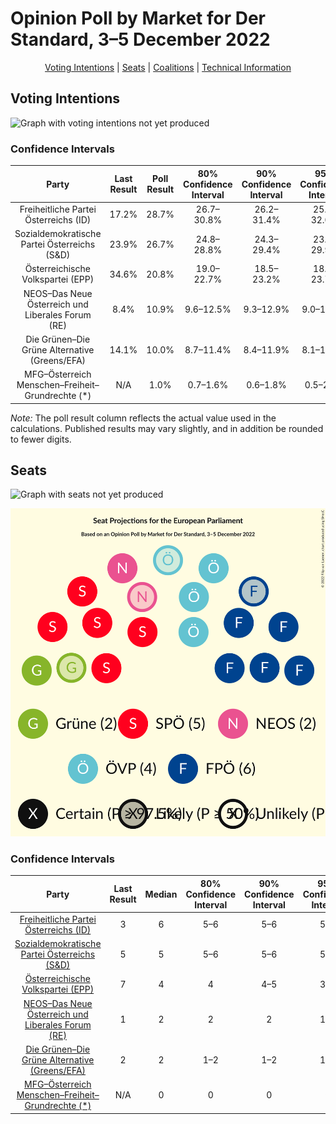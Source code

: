 # Opinion Poll by Market for Der Standard, 3–5 December 2022

<p align="center"><a href="#voting-intentions">Voting Intentions</a> | <a href="#seats">Seats</a> | <a href="#coalitions">Coalitions</a> | <a href="#technical-information">Technical Information</a></p>

## Voting Intentions

![Graph with voting intentions not yet produced](2022-12-05-Market.png "Voting Intentions")

### Confidence Intervals

| Party | Last Result | Poll Result | 80% Confidence Interval | 90% Confidence Interval | 95% Confidence Interval | 99% Confidence Interval |
|:-----:|:-----------:|:-----------:|:-----------------------:|:-----------------------:|:-----------------------:|:-----------------------:|
| Freiheitliche Partei Österreichs (ID) | 17.2% | 28.7% | 26.7–30.8% |26.2–31.4% |25.7–32.0% |24.8–33.0% |
| Sozialdemokratische Partei Österreichs (S&D) | 23.9% | 26.7% | 24.8–28.8% |24.3–29.4% |23.8–29.9% |22.9–30.9% |
| Österreichische Volkspartei (EPP) | 34.6% | 20.8% | 19.0–22.7% |18.5–23.2% |18.1–23.7% |17.3–24.7% |
| NEOS–Das Neue Österreich und Liberales Forum (RE) | 8.4% | 10.9% | 9.6–12.5% |9.3–12.9% |9.0–13.3% |8.4–14.1% |
| Die Grünen–Die Grüne Alternative (Greens/EFA) | 14.1% | 10.0% | 8.7–11.4% |8.4–11.9% |8.1–12.2% |7.5–13.0% |
| MFG–Österreich Menschen–Freiheit–Grundrechte (*) | N/A | 1.0% | 0.7–1.6% |0.6–1.8% |0.5–2.0% |0.4–2.3% |

*Note:* The poll result column reflects the actual value used in the calculations. Published results may vary slightly, and in addition be rounded to fewer digits.

## Seats

![Graph with seats not yet produced](2022-12-05-Market-seats.png "Seats")

![Graph with seating plan not yet produced](2022-12-05-Market-seating-plan.png "Seating Plan")

### Confidence Intervals

| Party | Last Result | Median | 80% Confidence Interval | 90% Confidence Interval | 95% Confidence Interval | 99% Confidence Interval |
|:-----:|:-----------:|:------:|:-----------------------:|:-----------------------:|:-----------------------:|:-----------------------:|
| <a href="#freiheitliche-partei-österreichs-(id)">Freiheitliche Partei Österreichs (ID)</a> | 3 | 6 | 5–6 |5–6 |5–7 |5–7 |
| <a href="#sozialdemokratische-partei-österreichs-(s&d)">Sozialdemokratische Partei Österreichs (S&D)</a> | 5 | 5 | 5–6 |5–6 |5–6 |4–6 |
| <a href="#österreichische-volkspartei-(epp)">Österreichische Volkspartei (EPP)</a> | 7 | 4 | 4 |4–5 |3–5 |3–5 |
| <a href="#neos–das-neue-österreich-und-liberales-forum-(re)">NEOS–Das Neue Österreich und Liberales Forum (RE)</a> | 1 | 2 | 2 |2 |1–2 |1–3 |
| <a href="#die-grünen–die-grüne-alternative-(greens/efa)">Die Grünen–Die Grüne Alternative (Greens/EFA)</a> | 2 | 2 | 1–2 |1–2 |1–2 |1–2 |
| <a href="#mfg–österreich-menschen–freiheit–grundrechte-(*)">MFG–Österreich Menschen–Freiheit–Grundrechte (*)</a> | N/A | 0 | 0 |0 |0 |0 |

